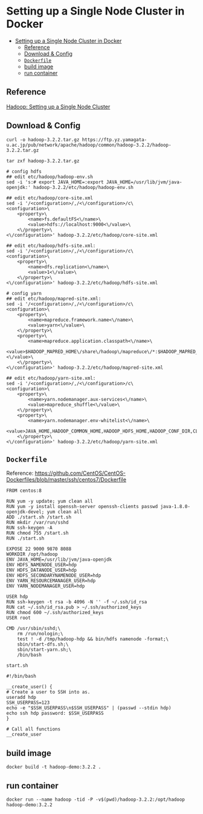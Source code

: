 # Setting up a Single Node Cluster in Docker

- [Setting up a Single Node Cluster in Docker](#setting-up-a-single-node-cluster-in-docker)
  - [Reference](#reference)
  - [Download & Config](#download--config)
  - [`Dockerfile`](#dockerfile)
  - [build image](#build-image)
  - [run container](#run-container)

## Reference

[Hadoop: Setting up a Single Node Cluster](https://hadoop.apache.org/docs/r3.2.2/hadoop-project-dist/hadoop-common/SingleCluster.html)

## Download & Config

    curl -o hadoop-3.2.2.tar.gz https://ftp.yz.yamagata-u.ac.jp/pub/network/apache/hadoop/common/hadoop-3.2.2/hadoop-3.2.2.tar.gz
    
    tar zxf hadoop-3.2.2.tar.gz

    # config hdfs
    ## edit etc/hadoop/hadoop-env.sh
    sed -i 's:# export JAVA_HOME=:export JAVA_HOME=/usr/lib/jvm/java-openjdk:' hadoop-3.2.2/etc/hadoop/hadoop-env.sh

    ## edit etc/hadoop/core-site.xml
    sed -i '/<configuration>/,/<\/configuration>/c\
    <configuration>\
        <property>\
            <name>fs.defaultFS<\/name>\
            <value>hdfs://localhost:9000<\/value>\
        <\/property>\
    <\/configuration>' hadoop-3.2.2/etc/hadoop/core-site.xml

    ## edit etc/hadoop/hdfs-site.xml:
    sed -i '/<configuration>/,/<\/configuration>/c\
    <configuration>\
        <property>\
            <name>dfs.replication<\/name>\
            <value>1<\/value>\
        <\/property>\
    <\/configuration>' hadoop-3.2.2/etc/hadoop/hdfs-site.xml

    # config yarn
    ## edit etc/hadoop/mapred-site.xml:
    sed -i '/<configuration>/,/<\/configuration>/c\
    <configuration>\
        <property>\
            <name>mapreduce.framework.name<\/name>\
            <value>yarn<\/value>\
        <\/property>\
        <property>\
            <name>mapreduce.application.classpath<\/name>\
            <value>$HADOOP_MAPRED_HOME\/share\/hadoop\/mapreduce\/*:$HADOOP_MAPRED_HOME\/share\/hadoop\/mapreduce\/lib\/*<\/value>\
        <\/property>\
    <\/configuration>' hadoop-3.2.2/etc/hadoop/mapred-site.xml

    ## edit etc/hadoop/yarn-site.xml:
    sed -i '/<configuration>/,/<\/configuration>/c\
    <configuration>\
        <property>\
            <name>yarn.nodemanager.aux-services<\/name>\
            <value>mapreduce_shuffle<\/value>\
        <\/property>\
        <property>\
            <name>yarn.nodemanager.env-whitelist<\/name>\
            <value>JAVA_HOME,HADOOP_COMMON_HOME,HADOOP_HDFS_HOME,HADOOP_CONF_DIR,CLASSPATH_PREPEND_DISTCACHE,HADOOP_YARN_HOME,HADOOP_MAPRED_HOME<\/value>\
        <\/property>\
    <\/configuration>' hadoop-3.2.2/etc/hadoop/yarn-site.xml

## `Dockerfile`

Reference: <https://github.com/CentOS/CentOS-Dockerfiles/blob/master/ssh/centos7/Dockerfile>

    FROM centos:8

    RUN yum -y update; yum clean all
    RUN yum -y install openssh-server openssh-clients passwd java-1.8.0-openjdk-devel; yum clean all
    ADD ./start.sh /start.sh
    RUN mkdir /var/run/sshd
    RUN ssh-keygen -A
    RUN chmod 755 /start.sh
    RUN ./start.sh

    EXPOSE 22 9000 9870 8088
    WORKDIR /opt/hadoop
    ENV JAVA_HOME=/usr/lib/jvm/java-openjdk
    ENV HDFS_NAMENODE_USER=hdp
    ENV HDFS_DATANODE_USER=hdp
    ENV HDFS_SECONDARYNAMENODE_USER=hdp
    ENV YARN_RESOURCEMANAGER_USER=hdp
    ENV YARN_NODEMANAGER_USER=hdp

    USER hdp
    RUN ssh-keygen -t rsa -b 4096 -N '' -f ~/.ssh/id_rsa
    RUN cat ~/.ssh/id_rsa.pub > ~/.ssh/authorized_keys
    RUN chmod 600 ~/.ssh/authorized_keys
    USER root

    CMD /usr/sbin/sshd;\
        rm /run/nologin;\
        test ! -d /tmp/hadoop-hdp && bin/hdfs namenode -format;\
        sbin/start-dfs.sh;\
        sbin/start-yarn.sh;\
        /bin/bash

`start.sh`

    #!/bin/bash

    __create_user() {
    # Create a user to SSH into as.
    useradd hdp
    SSH_USERPASS=123
    echo -e "$SSH_USERPASS\n$SSH_USERPASS" | (passwd --stdin hdp)
    echo ssh hdp password: $SSH_USERPASS
    }

    # Call all functions
    __create_user

## build image

    docker build -t hadoop-demo:3.2.2 .

## run container

    docker run --name hadoop -tid -P -v$(pwd)/hadoop-3.2.2:/opt/hadoop hadoop-demo:3.2.2
